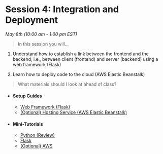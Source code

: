 # Session 4: Integration and Deployment
*May 8th (10:00 am - 1:00 pm EST)*

> In this session you will... 


1) Understand how to establish a link between the frontend and the backend, i.e., between client (frontend) and server (backend) using a web framework (Flask)

2) Learn how to deploy code to the cloud (AWS Elastic Beanstalk) 


> What materials should I look at ahead of class?

- #### Setup Guides
	* [Web Framework (Flask)](/session4/setup_flask.md)
	* [(Optional) Hosting Service (AWS Elastic Beanstalk)](/session4/setup_aws.md)

- #### Mini-Tutorials 
	* [Python (Review)](/session3/tutorial_python_partII.md)
	* [Flask](/session4/tutorial_flask.md)
	* [(Optional) AWS](/session4/tutorial_aws.md)


